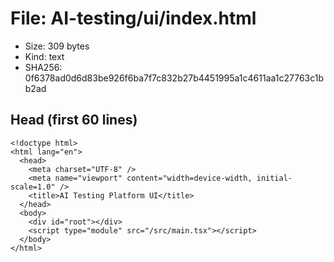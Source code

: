 # File: AI-testing/ui/index.html

- Size: 309 bytes
- Kind: text
- SHA256: 0f6378ad0d6d83be926f6ba7f7c832b27b4451995a1c4611aa1c27763c1bb2ad

## Head (first 60 lines)

```
<!doctype html>
<html lang="en">
  <head>
    <meta charset="UTF-8" />
    <meta name="viewport" content="width=device-width, initial-scale=1.0" />
    <title>AI Testing Platform UI</title>
  </head>
  <body>
    <div id="root"></div>
    <script type="module" src="/src/main.tsx"></script>
  </body>
</html>
```

